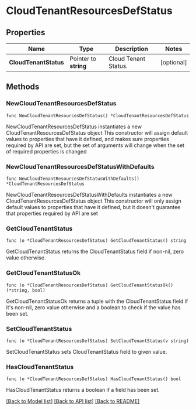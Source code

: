 # CloudTenantResourcesDefStatus

## Properties

Name | Type | Description | Notes
------------ | ------------- | ------------- | -------------
**CloudTenantStatus** | Pointer to **string** | Cloud Tenant Status. | [optional] 

## Methods

### NewCloudTenantResourcesDefStatus

`func NewCloudTenantResourcesDefStatus() *CloudTenantResourcesDefStatus`

NewCloudTenantResourcesDefStatus instantiates a new CloudTenantResourcesDefStatus object
This constructor will assign default values to properties that have it defined,
and makes sure properties required by API are set, but the set of arguments
will change when the set of required properties is changed

### NewCloudTenantResourcesDefStatusWithDefaults

`func NewCloudTenantResourcesDefStatusWithDefaults() *CloudTenantResourcesDefStatus`

NewCloudTenantResourcesDefStatusWithDefaults instantiates a new CloudTenantResourcesDefStatus object
This constructor will only assign default values to properties that have it defined,
but it doesn't guarantee that properties required by API are set

### GetCloudTenantStatus

`func (o *CloudTenantResourcesDefStatus) GetCloudTenantStatus() string`

GetCloudTenantStatus returns the CloudTenantStatus field if non-nil, zero value otherwise.

### GetCloudTenantStatusOk

`func (o *CloudTenantResourcesDefStatus) GetCloudTenantStatusOk() (*string, bool)`

GetCloudTenantStatusOk returns a tuple with the CloudTenantStatus field if it's non-nil, zero value otherwise
and a boolean to check if the value has been set.

### SetCloudTenantStatus

`func (o *CloudTenantResourcesDefStatus) SetCloudTenantStatus(v string)`

SetCloudTenantStatus sets CloudTenantStatus field to given value.

### HasCloudTenantStatus

`func (o *CloudTenantResourcesDefStatus) HasCloudTenantStatus() bool`

HasCloudTenantStatus returns a boolean if a field has been set.


[[Back to Model list]](../README.md#documentation-for-models) [[Back to API list]](../README.md#documentation-for-api-endpoints) [[Back to README]](../README.md)


